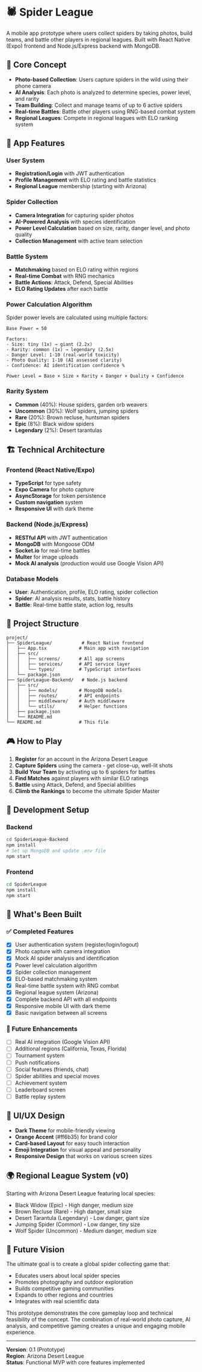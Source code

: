# 🕷️ Spider League

A mobile app prototype where users collect spiders by taking photos, build teams, and battle other players in regional leagues. Built with React Native (Expo) frontend and Node.js/Express backend with MongoDB.

## 🎯 Core Concept

- **Photo-based Collection**: Users capture spiders in the wild using their phone camera
- **AI Analysis**: Each photo is analyzed to determine species, power level, and rarity
- **Team Building**: Collect and manage teams of up to 6 active spiders
- **Real-time Battles**: Battle other players using RNG-based combat system
- **Regional Leagues**: Compete in regional leagues with ELO ranking system

## 📱 App Features

### User System
- **Registration/Login** with JWT authentication
- **Profile Management** with ELO rating and battle statistics
- **Regional League** membership (starting with Arizona)

### Spider Collection
- **Camera Integration** for capturing spider photos
- **AI-Powered Analysis** with species identification
- **Power Level Calculation** based on size, rarity, danger level, and photo quality
- **Collection Management** with active team selection

### Battle System
- **Matchmaking** based on ELO rating within regions
- **Real-time Combat** with RNG mechanics
- **Battle Actions**: Attack, Defend, Special Abilities
- **ELO Rating Updates** after each battle

### Power Calculation Algorithm

Spider power levels are calculated using multiple factors:

```
Base Power = 50

Factors:
- Size: tiny (1x) → giant (2.2x)
- Rarity: common (1x) → legendary (2.5x)
- Danger Level: 1-10 (real-world toxicity)
- Photo Quality: 1-10 (AI assessed clarity)
- Confidence: AI identification confidence %

Power Level = Base × Size × Rarity × Danger × Quality × Confidence
```

### Rarity System
- **Common** (40%): House spiders, garden orb weavers
- **Uncommon** (30%): Wolf spiders, jumping spiders
- **Rare** (20%): Brown recluse, huntsman spiders
- **Epic** (8%): Black widow spiders
- **Legendary** (2%): Desert tarantulas

## 🏗️ Technical Architecture

### Frontend (React Native/Expo)
- **TypeScript** for type safety
- **Expo Camera** for photo capture
- **AsyncStorage** for token persistence
- **Custom navigation** system
- **Responsive UI** with dark theme

### Backend (Node.js/Express)
- **RESTful API** with JWT authentication
- **MongoDB** with Mongoose ODM
- **Socket.io** for real-time battles
- **Multer** for image uploads
- **Mock AI analysis** (production would use Google Vision API)

### Database Models
- **User**: Authentication, profile, ELO rating, spider collection
- **Spider**: AI analysis results, stats, battle history
- **Battle**: Real-time battle state, action log, results

## 🚀 Project Structure

```
project/
├── SpiderLeague/           # React Native frontend
│   ├── App.tsx            # Main app with navigation
│   ├── src/
│   │   ├── screens/       # All app screens
│   │   ├── services/      # API service layer
│   │   └── types/         # TypeScript interfaces
│   └── package.json
├── SpiderLeague-Backend/   # Node.js backend
│   ├── src/
│   │   ├── models/        # MongoDB models
│   │   ├── routes/        # API endpoints
│   │   ├── middleware/    # Auth middleware
│   │   └── utils/         # Helper functions
│   ├── package.json
│   └── README.md
└── README.md              # This file
```

## 🎮 How to Play

1. **Register** for an account in the Arizona Desert League
2. **Capture Spiders** using the camera - get close-up, well-lit shots
3. **Build Your Team** by activating up to 6 spiders for battles
4. **Find Matches** against players with similar ELO ratings
5. **Battle** using Attack, Defend, and Special abilities
6. **Climb the Rankings** to become the ultimate Spider Master

## 🔧 Development Setup

### Backend
```bash
cd SpiderLeague-Backend
npm install
# Set up MongoDB and update .env file
npm start
```

### Frontend
```bash
cd SpiderLeague
npm install
npm start
```

## 🌟 What's Been Built

### ✅ Completed Features
- [x] User authentication system (register/login/logout)
- [x] Photo capture with camera integration
- [x] Mock AI spider analysis and identification
- [x] Power level calculation algorithm
- [x] Spider collection management
- [x] ELO-based matchmaking system
- [x] Real-time battle system with RNG combat
- [x] Regional league system (Arizona)
- [x] Complete backend API with all endpoints
- [x] Responsive mobile UI with dark theme
- [x] Basic navigation between all screens

### 🚧 Future Enhancements
- [ ] Real AI integration (Google Vision API)
- [ ] Additional regions (California, Texas, Florida)
- [ ] Tournament system
- [ ] Push notifications
- [ ] Social features (friends, chat)
- [ ] Spider abilities and special moves
- [ ] Achievement system
- [ ] Leaderboard screen
- [ ] Battle replay system

## 🎨 UI/UX Design

- **Dark Theme** for mobile-friendly viewing
- **Orange Accent** (#ff6b35) for brand color
- **Card-based Layout** for easy touch interaction
- **Emoji Integration** for visual appeal and personality
- **Responsive Design** that works on various screen sizes

## 🌍 Regional League System (v0)

Starting with Arizona Desert League featuring local species:
- Black Widow (Epic) - High danger, medium size
- Brown Recluse (Rare) - High danger, small size  
- Desert Tarantula (Legendary) - Low danger, giant size
- Jumping Spider (Common) - Low danger, tiny size
- Wolf Spider (Uncommon) - Medium danger, medium size

## 🔮 Future Vision

The ultimate goal is to create a global spider collecting game that:
- Educates users about local spider species
- Promotes photography and outdoor exploration
- Builds competitive gaming communities
- Expands to other regions and countries
- Integrates with real scientific data

This prototype demonstrates the core gameplay loop and technical feasibility of the concept. The combination of real-world photo capture, AI analysis, and competitive gaming creates a unique and engaging mobile experience.

---

**Version**: 0.1 (Prototype)  
**Region**: Arizona Desert League  
**Status**: Functional MVP with core features implemented